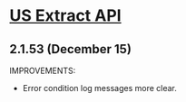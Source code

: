 # [US Extract API](https://smartystreets.com/docs/local/us-extract-api)

## 2.1.53 (December 15)

IMPROVEMENTS:

- Error condition log messages more clear.
